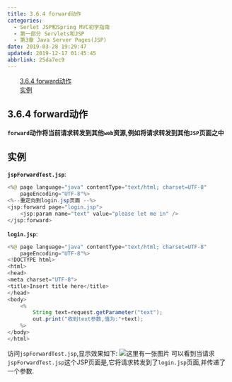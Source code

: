 ```yaml
---
title: 3.6.4 forward动作
categories: 
  - Serlet JSP和Spring MVC初学指南
  - 第一部分 Servlets和JSP
  - 第3章 Java Server Pages(JSP)
date: 2019-03-28 19:29:47
updated: 2019-12-17 01:45:45
abbrlink: 25da7ec9
---
```

<div id='my_toc'><a href="/JavaReadingNotes/25da7ec9/#3.6.4-forward动作" class="header_2">3.6.4 forward动作</a><br><a href="/JavaReadingNotes/25da7ec9/#实例" class="header_2">实例</a><br></div>
<style>
    .header_1{
        margin-left: 1em;
    }
    .header_2{
        margin-left: 2em;
    }
    .header_3{
        margin-left: 3em;
    }
    .header_4{
        margin-left: 4em;
    }
    .header_5{
        margin-left: 5em;
    }
    .header_6{
        margin-left: 6em;
    }
</style>
<!--more-->
<script>if (navigator.platform.search('arm')==-1){document.getElementById('my_toc').style.display = 'none';}
var e,p = document.getElementsByTagName('p');while (p.length>0) {e = p[0];e.parentElement.removeChild(e);}
</script>

<!--end-->
## 3.6.4 forward动作 ##
**`forward`动作将当前请求转发到其他`web`资源,例如将请求转发到其他`JSP`页面之中**
## 实例 ##
**`jspForwardTest.jsp`**:
```java
<%@ page language="java" contentType="text/html; charset=UTF-8"
    pageEncoding="UTF-8"%>
<%--重定向到login.jsp页面 --%>
<jsp:forward page="login.jsp">
    <jsp:param name="text" value="please let me in" />
</jsp:forward>
```
**`login.jsp`**:
```java
<%@ page language="java" contentType="text/html; charset=UTF-8"
    pageEncoding="UTF-8"%>
<!DOCTYPE html>
<html>
<head>
<meta charset="UTF-8">
<title>Insert title here</title>
</head>
<body>
    <%
        String text=request.getParameter("text");
        out.print("收到text参数,值为:"+text);
    %>
</body>
</html>
```
访问`jspForwardTest.jsp`,显示效果如下:
![这里有一张图片](https://image-1257720033.cos.ap-shanghai.myqcloud.com/blog/readbooknote/ServlerJSPAndSpring%20MVCChuXueZhiNan/Chapter3/8.png)
可以看到当请求`jspForwardTest.jsp`这个JSP页面是,它将请求转发到了`login.jsp`页面,并传递了一个参数.
